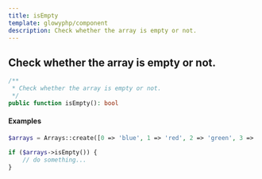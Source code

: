 ```yaml
---
title: isEmpty
template: glowyphp/component
description: Check whether the array is empty or not.
---
```


<h2 class="font-normal text-lg">
Check whether the array is empty or not.
</h2>

```php
/**
 * Check whether the array is empty or not.
 */
public function isEmpty(): bool
```

#### Examples

```php
$arrays = Arrays::create([0 => 'blue', 1 => 'red', 2 => 'green', 3 => 'red']);

if ($arrays->isEmpty()) {
    // do something...
}

```
